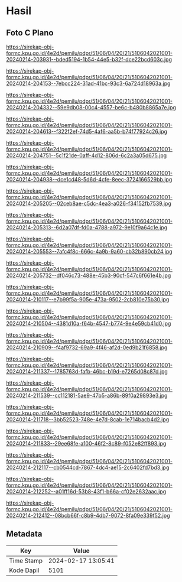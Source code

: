 # Hasil

## Foto C Plano

https://sirekap-obj-formc.kpu.go.id/4e2d/pemilu/pdpr/51/06/04/20/21/5106042021001-20240214-203931--bded5194-1b54-44e5-b32f-dce22bcd603c.jpg

https://sirekap-obj-formc.kpu.go.id/4e2d/pemilu/pdpr/51/06/04/20/21/5106042021001-20240214-204153--7ebcc224-31ad-41bc-93c3-6a724d18963a.jpg

https://sirekap-obj-formc.kpu.go.id/4e2d/pemilu/pdpr/51/06/04/20/21/5106042021001-20240214-204332--59e9db08-00c4-4557-be6c-b480b8865a7e.jpg

https://sirekap-obj-formc.kpu.go.id/4e2d/pemilu/pdpr/51/06/04/20/21/5106042021001-20240214-204613--f322f2ef-74d5-4af6-aa5b-b74f77924c26.jpg

https://sirekap-obj-formc.kpu.go.id/4e2d/pemilu/pdpr/51/06/04/20/21/5106042021001-20240214-204751--5c1f21de-0aff-4d12-806d-6c2a3a05d675.jpg

https://sirekap-obj-formc.kpu.go.id/4e2d/pemilu/pdpr/51/06/04/20/21/5106042021001-20240214-204938--dce1cd48-5d6d-4cfe-8eec-3724166529bb.jpg

https://sirekap-obj-formc.kpu.go.id/4e2d/pemilu/pdpr/51/06/04/20/21/5106042021001-20240214-205205--02ceb8ae-c5dc-4ea3-a026-f34152fb7539.jpg

https://sirekap-obj-formc.kpu.go.id/4e2d/pemilu/pdpr/51/06/04/20/21/5106042021001-20240214-205313--6d2a07df-fd0a-4788-a972-9e10f9a64c1e.jpg

https://sirekap-obj-formc.kpu.go.id/4e2d/pemilu/pdpr/51/06/04/20/21/5106042021001-20240214-205553--7afc4f8c-666c-4a9b-9a60-cb32b890cb24.jpg

https://sirekap-obj-formc.kpu.go.id/4e2d/pemilu/pdpr/51/06/04/20/21/5106042021001-20240214-205732--df046c73-488e-45b3-90cf-547c6f661e4b.jpg

https://sirekap-obj-formc.kpu.go.id/4e2d/pemilu/pdpr/51/06/04/20/21/5106042021001-20240214-210117--e7b99f5a-905e-473a-9502-2cb810e75b30.jpg

https://sirekap-obj-formc.kpu.go.id/4e2d/pemilu/pdpr/51/06/04/20/21/5106042021001-20240214-210504--4381d10a-f64b-4547-b774-9e4e59cb41d0.jpg

https://sirekap-obj-formc.kpu.go.id/4e2d/pemilu/pdpr/51/06/04/20/21/5106042021001-20240214-210909--f4af9732-69a9-4f46-af2d-0ed9b21f6858.jpg

https://sirekap-obj-formc.kpu.go.id/4e2d/pemilu/pdpr/51/06/04/20/21/5106042021001-20240214-211337--1785763d-fafb-46bc-b19d-e7265d08c87d.jpg

https://sirekap-obj-formc.kpu.go.id/4e2d/pemilu/pdpr/51/06/04/20/21/5106042021001-20240214-211539--cc112181-5ae9-47b5-a86b-89f0a29893e3.jpg

https://sirekap-obj-formc.kpu.go.id/4e2d/pemilu/pdpr/51/06/04/20/21/5106042021001-20240214-211718--3bb52523-748e-4e7d-8cab-1e714bacb4d2.jpg

https://sirekap-obj-formc.kpu.go.id/4e2d/pemilu/pdpr/51/06/04/20/21/5106042021001-20240214-211833--29ee68fe-a100-46f2-8c89-f052e82ff893.jpg

https://sirekap-obj-formc.kpu.go.id/4e2d/pemilu/pdpr/51/06/04/20/21/5106042021001-20240214-212117--cb0544cd-7867-4dc4-ae15-2c6402fd7bd3.jpg

https://sirekap-obj-formc.kpu.go.id/4e2d/pemilu/pdpr/51/06/04/20/21/5106042021001-20240214-212252--a01ff16d-53b8-43f1-b66a-cf02e2632aac.jpg

https://sirekap-obj-formc.kpu.go.id/4e2d/pemilu/pdpr/51/06/04/20/21/5106042021001-20240214-212412--08bcb66f-c8b9-4db7-9072-8fa09e339f52.jpg


## Metadata

| Key        | Value               |
| ---------- | ------------------- |
| Time Stamp | 2024-02-17 13:05:41 |
| Kode Dapil | 5101                |



